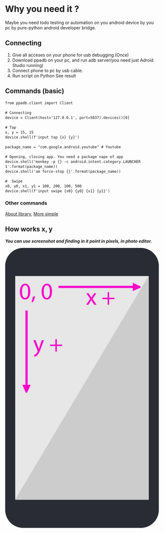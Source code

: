 # Why you need it ?
Maybe you need todo testing or automation on you android device by you pc by pure-python android developer bridge.

## Connecting
1. Give all acceses on your phone for usb debugging.(Once)
2. Download ppadb on your pc, and run adb server(you need just Adroid Studio running)
3. Connect phone to pc by usb cable.
4. Run script on Python
See result

## Commands (basic)
~~~
from ppadb.client import Client

# Connecting
device = Client(host='127.0.0.1', port=5037).devices()[0]

# Tap
x, y = 15, 15
device.shell(f'input tap {x} {y}')

package_name = "com.google.android.youtube" # Youtube

# Opening, closing app. You need a package nape of app
device.shell('monkey -p {} -c android.intent.category.LAUNCHER 1'.format(package_name)) 
device.shell('am force-stop {}'.format(package_name))

#  Swipe
x0, y0, x1, y1 = 100, 200, 100, 500
device.shell(f'input swipe {x0} {y0} {x1} {y1}') 
~~~
### Other commands
[About library](https://pypi.org/project/pure-python-adb/), 
[More simple](https://itnext.io/how-you-can-control-your-android-device-with-python-45c3ab15e260)
## How works x, y

***You can use screenshot and finding in it point in pixels, in photo editor.***

![Cordinates](https://github.com/Asthera/Control-Android-Python/blob/main/1*VCKZWOpxz_dgLtYXbxgFPA.webp)




